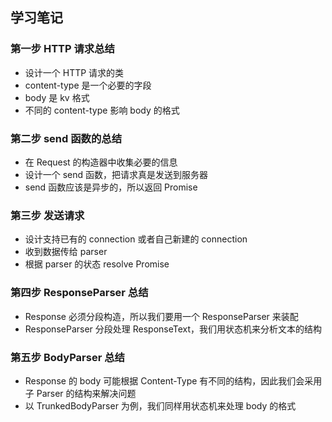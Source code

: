 ## 学习笔记

### 第一步 HTTP 请求总结
- 设计一个 HTTP 请求的类
- content-type 是一个必要的字段
- body 是 kv 格式
- 不同的 content-type 影响 body 的格式

### 第二步 send 函数的总结
- 在 Request 的构造器中收集必要的信息
- 设计一个 send 函数，把请求真是发送到服务器
- send 函数应该是异步的，所以返回 Promise

### 第三步 发送请求
- 设计支持已有的 connection 或者自己新建的 connection
- 收到数据传给 parser
- 根据 parser 的状态 resolve Promise

### 第四步 ResponseParser 总结
- Response 必须分段构造，所以我们要用一个 ResponseParser 来装配
- ResponseParser 分段处理 ResponseText，我们用状态机来分析文本的结构

### 第五步 BodyParser 总结
- Response 的 body 可能根据 Content-Type 有不同的结构，因此我们会采用子 Parser 的结构来解决问题
- 以 TrunkedBodyParser 为例，我们同样用状态机来处理 body 的格式
